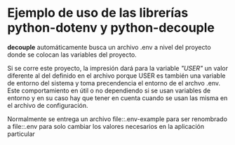 Ejemplo de uso de las librerías python-dotenv y python-decouple
===============================================================

**decouple** automáticamente busca un archivo .env a nivel del proyecto donde se colocan las variables del proyecto.


Si se corre este proyecto, la impresión dará para la variable *"USER"* un valor diferente al 
del definido en el archivo porque USER es también una variable de entorno del sistema y toma
precendencia el entorno de el archvo .env. Este comportamiento en útil o no dependiendo si se usan variables de entorno y en su caso hay que tener en cuenta cuando se usan las misma en el archivo de configuración.

Normalmente se entrega un archivo file::.env-example para ser renombrado a file::.env para solo 
cambiar los valores necesarios en la aplicación particular 